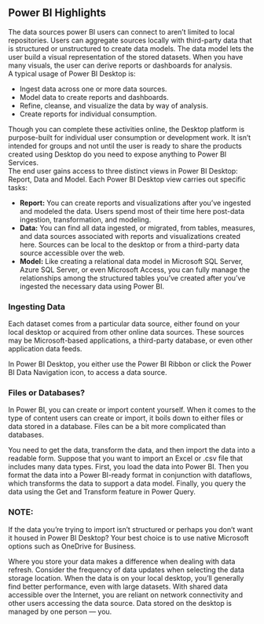 ## Power BI Highlights
The data sources power BI users can connect to aren’t limited to local repositories. Users can aggregate sources locally with third-party data that is structured or unstructured to create data models. The data model lets the user build a visual representation of the stored datasets. When you have many visuals, the user can derive reports or dashboards for analysis.  
A typical usage of Power BI Desktop is:  
- Ingest data across one or more data sources.
- Model data to create reports and dashboards.
- Refine, cleanse, and visualize the data by way of analysis.
- Create reports for individual consumption.

Though you can complete these activities online, the Desktop platform is purpose-built for individual user consumption or development work. It isn’t intended for groups and not until the user is ready to share the products created using Desktop do you need to expose anything to Power BI Services.  
The end user gains access to three distinct views in Power BI Desktop: Report, Data and Model. Each Power BI Desktop view carries out specific tasks:  
- **Report:**
You can create reports and visualizations after you’ve ingested and modeled the data. Users spend most of their time here post-data ingestion, transformation, and modeling.
- **Data:**
You can find all data ingested, or migrated, from tables, measures, and data sources associated with reports and visualizations created here. Sources can be local to the desktop or from a third-party data source accessible over the web.
- **Model:**
Like creating a relational data model in Microsoft SQL Server, Azure SQL Server, or even Microsoft Access, you can fully manage the relationships among the structured tables you’ve created after you’ve ingested the necessary data using Power BI.  

### Ingesting Data  
Each dataset comes from a particular data source, either found on your local desktop or acquired from other online data sources. These sources may be Microsoft-based applications, a third-party database, or even other application data feeds.  

In Power BI Desktop, you either use the Power BI Ribbon or click the Power BI Data Navigation icon, to access a data source.  

### Files or Databases?  
In Power BI, you can create or import content yourself. When it comes to the type of content users can create or import, it boils down to either files or data stored in a database. Files can be a bit more complicated than databases.  

You need to get the data, transform the data, and then import the data into a readable form. Suppose that you want to import an Excel or .csv file that includes many data types. First, you load the data into Power BI. Then you format the data into a Power BI-ready format in conjunction with dataflows, which transforms the data to support a data model. Finally, you query the data using the Get and Transform feature in Power Query.

### NOTE:  
If the data you’re trying to import isn’t structured or perhaps you don’t want it housed in Power BI Desktop? Your best choice is to use native Microsoft options such as OneDrive for Business.  

Where you store your data makes a difference when dealing with data refresh. Consider the frequency of data updates when selecting the data storage location. When the data is on your local desktop, you’ll generally find better performance, even with large datasets. With shared data accessible over the Internet, you are reliant on network connectivity and other users accessing the data source. Data stored on the desktop is managed by one person — you.  

